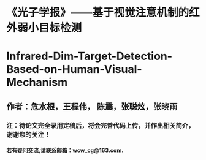# 《光子学报》——基于视觉注意机制的红外弱小目标检测
# Infrared-Dim-Target-Detection-Based-on-Human-Visual-Mechanism
## 作者：危水根，王程伟， 陈震，张聪炫，张晓雨


### 注：待论文完全录用定稿后，将会完善代码上传，并作出相关简介，谢谢您的关注！

#### 若有疑问交流,请联系邮箱：wcw_cg@163.com.
